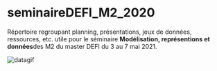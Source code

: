 # seminaireDEFI_M2_2020
Répertoire regroupant planning, présentations, jeux de données, ressources, etc. utile pour le séminaire **Modélisation, représentions et données**des M2 du master DEFI du 3 au 7 mai 2021.

![datagif](https://media0.giphy.com/media/3osxYc2axjCJNsCXyE/giphy.gif)
